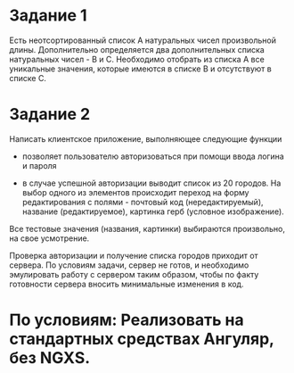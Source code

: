 # Задание 1

Есть неотсортированный список A натуральных чисел произвольной длины.
Дополнительно определяется два дополнительных списка натуральных чисел - B и C.
Необходимо отобрать из списка A все уникальные значения, которые имеются в списке B и отсутствуют в списке С.

# Задание 2

Написать клиентское приложение, выполняющее следующие функции

- позволяет пользователю авторизоваться при помощи ввода логина и пароля

- в случае успешной авторизации выводит список из 20 городов. На выбор одного из элементов происходит переход на форму
  редактирования с полями - почтовый код (нередактируемый), название (редактируемое), картинка герб (условное изображение).

Все тестовые значения (названия, картинки) выбираются произвольно, на свое усмотрение.

Проверка авторизации и получение списка городов приходит от сервера. По условиям задачи, сервер не готов, и необходимо эмулировать работу с сервером таким образом, чтобы по факту готовности сервера вносить минимальные изменения в код.

# По условиям: Реализовать на стандартных средствах Ангуляр, без NGXS.
